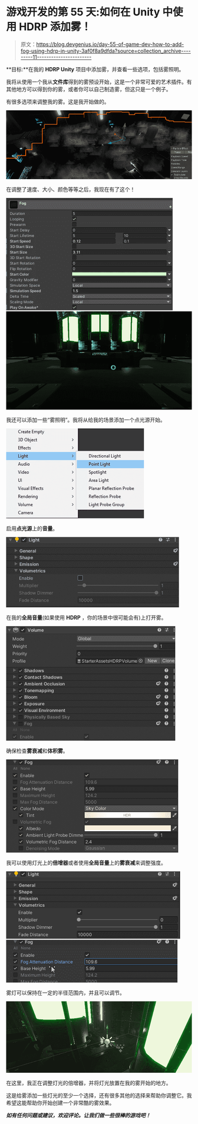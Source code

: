 # 游戏开发的第 55 天:如何在 Unity 中使用 HDRP 添加雾！

> 原文：<https://blog.devgenius.io/day-55-of-game-dev-how-to-add-fog-using-hdrp-in-unity-3af0f8a9dfda?source=collection_archive---------11----------------------->

**目标:**在我的 **HDRP Unity** 项目中添加雾，并查看一些选项，包括雾照明。

我将从使用一个我从**文件库**得到的雾预设开始，这是一个非常可爱的艺术插件。有其他地方可以得到你的雾，或者你可以自己制造雾，但这只是一个例子。

有很多选项来调整我的雾。这是我开始做的。

![](img/f07bc6cb6976e4e99d023660246089d1.png)

在调整了速度、大小、颜色等等之后，我现在有了这个！

![](img/adadc48f8c9f5147f4ba1d5b5e228afb.png)![](img/e39300bccdbf5a4dac59cb71adcf297d.png)

我还可以添加一些“雾照明”。我将从给我的场景添加一个点光源开始。

![](img/66747fed51a0a2cbf995ee44846770f6.png)

启用**点光源**上的**音量**。

![](img/d323c4af9547d123a7a10bbc079cbe3b.png)

在我的**全局音量**(如果使用 **HDRP** ，你的场景中很可能会有)上打开雾。

![](img/6459e5e903c728b4baa6335d43573a12.png)

确保检查**雾衰减**和**体积雾**。

![](img/3e2cb344de8f8c93d889fb27210eac1b.png)

我可以使用灯光上的**倍增器**或者使用**全局音量**上的**雾衰减**来调整强度。

![](img/8c372ce8b12e667021794316f53f7b87.png)![](img/7840c8e02671db41c4c056c99c65b232.png)

雾灯可以保持在一定的半径范围内，并且可以调节。

![](img/35063eca34ca74e149e63781703a025b.png)

在这里，我正在调整灯光的倍增器，并将灯光放置在我的雾开始的地方。

这是给雾添加一些灯光的至少一个选择，还有很多其他的选择来帮助你调整它。我希望这能帮助你开始创建一个非常酷的雾效果。

***如有任何问题或建议，欢迎评论。让我们做一些很棒的游戏吧！***